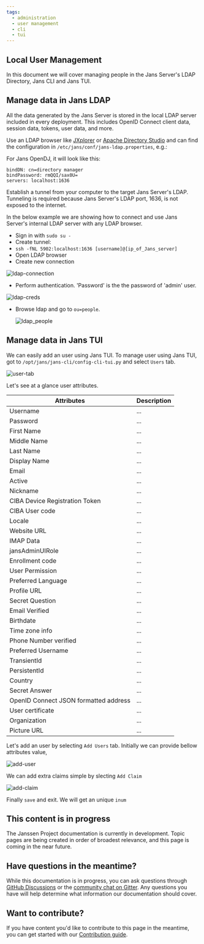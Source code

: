 ```yaml
---
tags:
  - administration
  - user management
  - cli
  - tui
---
```


## Local User Management

In this document we will cover managing people in the Jans Server's LDAP Directory, Jans CLI and Jans TUI.


## Manage data in Jans LDAP

All the data generated by the Jans Server is stored in the local LDAP server included in every deployment. This includes OpenID Connect client data, session data, tokens, user data, and more.

Use an LDAP browser like [JXplorer](http://jxplorer.org/) or [Apache Directory Studio](https://directory.apache.org/studio/) and can find the configuration in `/etc/jans/conf/jans-ldap.properties`, e.g.:

For Jans OpenDJ, it will look like this:
```
bindDN: cn=directory manager
bindPassword: rmQQI/sax0U=
servers: localhost:1636

```

Establish a tunnel from your computer to the target Jans Server's LDAP. Tunneling is required because Jans Server's LDAP port, 1636, is not exposed to the internet.

In the below example we are showing how to connect and use Jans Server's internal LDAP server with any LDAP browser.

* Sign in with `sudo su -`
* Create tunnel:
* `ssh -fNL 5902:localhost:1636 [username]@[ip_of_Jans_server]`
* Open LDAP browser
* Create new connection

![ldap-connection](https://github.com/JanssenProject/jans/assets/43112579/901483e4-d903-4b5f-af45-0a0c9957c29b)


* Perform authentication. 'Password' is the the password of 'admin' user.
  

![ldap-creds](https://github.com/JanssenProject/jans/assets/43112579/c9751ddf-8a0f-4fad-9b49-12ebd425018d)


* Browse ldap and go to `ou=people`.


  ![ldap_people](https://github.com/JanssenProject/jans/assets/43112579/8da57305-0227-4bdb-82f8-0044f8b05afe)

## Manage data in Jans TUI

We can easily add an user using Jans TUI. To manage user using Jans TUI, got to `/opt/jans/jans-cli/config-cli-tui.py` and select `Users` tab.

![user-tab](https://github.com/JanssenProject/jans/assets/43112579/d94916ff-82c6-4d64-bd3a-9b13f3a5038d)

Let's see at a glance user attributes.

|Attributes|Description|
|---|---|
|Username|...| 
|Password |...|
|First Name|...|
|Middle Name|...|
|Last Name|...|
|Display Name|...|
|Email |...|
|Active|...|
|Nickname|...|
|CIBA Device Registration Token|...|
|CIBA User code|...|
|Locale|...|      
|Website URL|...| 
|IMAP Data|...|   
|jansAdminUIRole|...|
|Enrollment code|...|
|User Permission|...|
|Preferred Language|...|
|Profile URL|...|
|Secret Question|...|
|Email Verified|...|
|Birthdate|...|   
|Time zone info|...|
|Phone Number verified|...|
|Preferred Username|...|
|TransientId|...| 
|PersistentId|...|
|Country|...|     
|Secret Answer|...|
|OpenID Connect JSON formatted address|...|
|User certificate|...|
|Organization|...|
|Picture URL|...| 


Let's add an user by selecting `Add Users` tab. Initially we can provide bellow attributes value,

![add-user](https://github.com/JanssenProject/jans/assets/43112579/9f124b19-de4c-401f-9d7b-ac4b32c78163)

 We can add extra claims simple by slecting `Add Claim`

![add-claim](https://github.com/JanssenProject/jans/assets/43112579/97673b9e-4f45-4af3-869a-dfb86a8e972f)

Finally `save` and exit. We will get an unique `inum`


## This content is in progress

The Janssen Project documentation is currently in development. Topic pages are being created in order of broadest relevance, and this page is coming in the near future.

## Have questions in the meantime?

While this documentation is in progress, you can ask questions through [GitHub Discussions](https://github.com/JanssenProject/jans/discussions) or the [community chat on Gitter](https://gitter.im/JanssenProject/Lobby). Any questions you have will help determine what information our documentation should cover.

## Want to contribute?

If you have content you'd like to contribute to this page in the meantime, you can get started with our [Contribution guide](https://docs.jans.io/head/CONTRIBUTING/).
